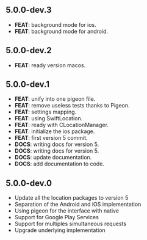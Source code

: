 ## 5.0.0-dev.3

 - **FEAT**: background mode for ios.
 - **FEAT**: background mode for android.

## 5.0.0-dev.2

 - **FEAT**: ready version macos.

## 5.0.0-dev.1

 - **FEAT**: unify into one pigeon file.
 - **FEAT**: remove useless tests thanks to Pigeon.
 - **FEAT**: settings mapping.
 - **FEAT**: using SwiftLocation.
 - **FEAT**: ready with CLocationManager.
 - **FEAT**: initialize the ios package.
 - **FEAT**: first version 5 commit.
 - **DOCS**: writing docs for version 5.
 - **DOCS**: writing docs for version 5.
 - **DOCS**: update documentation.
 - **DOCS**: add documentation to code.

## 5.0.0-dev.0

- Update all the location packages to version 5
- Separation of the Android and iOS implementation
- Using pigeon for the interface with native
- Support for Google Play Services
- Support for multiples simultaneous requests
- Upgrade underlying implementation
